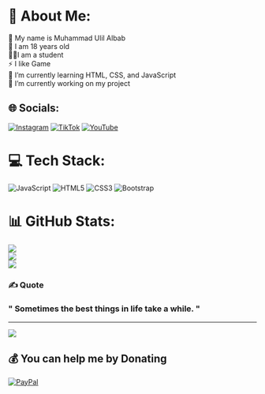 # 💫 About Me:
👋 My name is Muhammad Ulil Albab<br>🤠 I am 18 years old<br>🧑‍🎓I am a student <br>⚡ I like Game<br>📙 I’m currently learning HTML, CSS, and JavaScript<br>🔭 I’m currently working on my project<br>


## 🌐 Socials:
[![Instagram](https://img.shields.io/badge/Instagram-%23E4405F.svg?logo=Instagram&logoColor=white)](https://instagram.com/ulilalbab151) [![TikTok](https://img.shields.io/badge/TikTok-%23000000.svg?logo=TikTok&logoColor=white)](https://tiktok.com/@radext7) [![YouTube](https://img.shields.io/badge/YouTube-%23FF0000.svg?logo=YouTube&logoColor=white)](https://youtube.com/@radext) 

# 💻 Tech Stack:
![JavaScript](https://img.shields.io/badge/javascript-%23323330.svg?style=for-the-badge&logo=javascript&logoColor=%23F7DF1E) ![HTML5](https://img.shields.io/badge/html5-%23E34F26.svg?style=for-the-badge&logo=html5&logoColor=white) ![CSS3](https://img.shields.io/badge/css3-%231572B6.svg?style=for-the-badge&logo=css3&logoColor=white) ![Bootstrap](https://img.shields.io/badge/bootstrap-%23563D7C.svg?style=for-the-badge&logo=bootstrap&logoColor=white)
# 📊 GitHub Stats:
![](https://github-readme-stats.vercel.app/api?username=ArgonAce&theme=dark&hide_border=false&include_all_commits=true&count_private=true)<br/>
![](https://github-readme-streak-stats.herokuapp.com/?user=ArgonAce&theme=dark&hide_border=false)<br/>
![](https://github-readme-stats.vercel.app/api/top-langs/?username=ArgonAce&theme=dark&hide_border=false&include_all_commits=true&count_private=true&layout=compact)

### ✍️ Quote
<div xmlns="http://www.w3.org/1999/xhtml" class="container">
     <h3>" Sometimes the best things in life take a while. "</h3>
 </div>

---
[![](https://visitcount.itsvg.in/api?id=ArgonAce&icon=0&color=1)](https://visitcount.itsvg.in)

  ## 💰 You can help me by Donating
  [![PayPal](https://img.shields.io/badge/PayPal-00457C?style=for-the-badge&logo=paypal&logoColor=white)](https://paypal.me/MuhammadUlil7) 

  
<!-- Proudly created with GPRM ( https://gprm.itsvg.in ) -->
